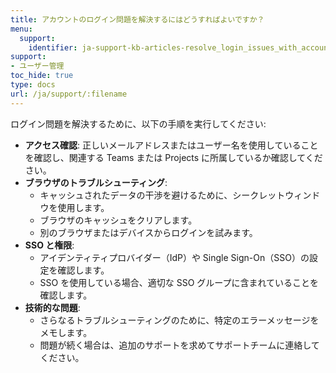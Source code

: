 ```yaml
---
title: アカウントのログイン問題を解決するにはどうすればよいですか？
menu:
  support:
    identifier: ja-support-kb-articles-resolve_login_issues_with_account
support:
- ユーザー管理
toc_hide: true
type: docs
url: /ja/support/:filename
---
```


ログイン問題を解決するために、以下の手順を実行してください:

- **アクセス確認**: 正しいメールアドレスまたはユーザー名を使用していることを確認し、関連する Teams または Projects に所属しているか確認してください。
- **ブラウザのトラブルシューティング**:
  - キャッシュされたデータの干渉を避けるために、シークレットウィンドウを使用します。
  - ブラウザのキャッシュをクリアします。
  - 別のブラウザまたはデバイスからログインを試みます。
- **SSO と権限**:
  - アイデンティティプロバイダー（IdP）や Single Sign-On（SSO）の設定を確認します。
  - SSO を使用している場合、適切な SSO グループに含まれていることを確認します。
- **技術的な問題**:
  - さらなるトラブルシューティングのために、特定のエラーメッセージをメモします。
  - 問題が続く場合は、追加のサポートを求めてサポートチームに連絡してください。